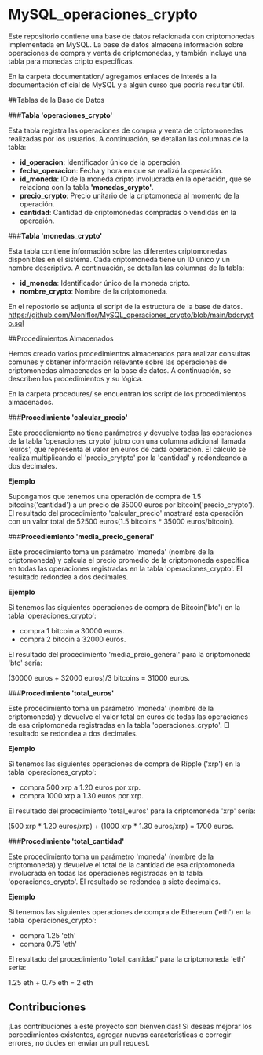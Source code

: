 # MySQL_operaciones_crypto

Este repositorio contiene una base de datos relacionada con criptomonedas implementada en MySQL. La base de datos almacena información sobre operaciones de compra y venta de criptomonedas, y también incluye una tabla para monedas cripto específicas.

En la carpeta documentation/ agregamos enlaces de interés a la documentación oficial de MySQL y a algún curso que podría resultar útil.

##Tablas de la Base de Datos

###**Tabla 'operaciones_crypto'**

Esta tabla registra las operaciones de compra y venta de criptomonedas realizadas por los usuarios. A continuación, se detallan las columnas de la tabla:

- **id_operacion**: Identificador único de la operación.
- **fecha_operacion**: Fecha y hora en que se realizó la operación.
- **id_moneda**: ID de la moneda cripto involucrada en la operación, que se relaciona con la tabla **'monedas_crypto'**.
- **precio_crypto**: Precio unitario de la criptomoneda al momento de la operación.
- **cantidad**: Cantidad de criptomonedas compradas o vendidas en la opercaión.

###**Tabla 'monedas_crypto'**

Esta tabla contiene información sobre las diferentes criptomonedas disponibles en el sistema. Cada criptomoneda tiene un ID único y un nombre descriptivo. A continuación, se detallan las columnas de la tabla:

- **id_moneda**: Identificador único de la moneda cripto.
- **nombre_crypto**: Nombre de la criptomoneda.

En el repostorio se adjunta el script de la estructura de la base de datos.
https://github.com/Moniflor/MySQL_operaciones_crypto/blob/main/bdcrypto.sql 

##Procedimientos Almacenados

Hemos creado varios procedimientos almacenados para realizar consultas comunes y obtener información relevante sobre las operaciones de criptomonedas almacenadas en la base de datos. A continuación, se describen los procedimientos y su lógica.

En la carpeta procedures/ se encuentran los script de los procedimientos almacenados.

###**Procedimiento 'calcular_precio'**

Este procediemiento no tiene parámetros y devuelve todas las operaciones de la tabla 'operaciones_crypto' jutno con una columna adicional llamada 'euros', que representa el valor en euros de cada operación. El cálculo se realiza multiplicando el 'precio_crytpto' por la 'cantidad' y redondeando a dos decimales.

**Ejemplo**

Supongamos que tenemos una operación de compra de 1.5 bitcoins('cantidad') a un precio de 35000 euros por bitcoin('precio_crypto'). El resultado del procedimiento 'calcular_precio' mostrará esta operación con un valor total de 52500 euros(1.5 bitcoins * 35000 euros/bitcoin).

###**Procediemiento 'media_precio_general'**

Este procedimiento toma un parámetro 'moneda' (nombre de la criptomoneda) y calcula el precio promedio de la criptomoneda específica en todas las operaciones registradas en la tabla 'operaciones_crypto'. El resultado redondea a dos decimales.

**Ejemplo**

Si tenemos las siguientes operaciones de compra de Bitcoin('btc') en la tabla 'operaciones_crypto':
- compra 1 bitcoin a 30000 euros.
- compra 2 bitcoin a 32000 euros.

El resultado del procedimiento 'media_preio_general' para la criptomoneda 'btc' sería:

(30000 euros + 32000 euros)/3 bitcoins = 31000 euros.

###**Procedimiento 'total_euros'**

Este procedimiento toma un parámetro 'moneda' (nombre de la criptomoneda) y devuelve el valor total en euros de todas las operaciones de esa criptomoneda registradas en la tabla 'operaciones_crypto'. El resultado se redondea a dos decimales.

**Ejemplo**

Si tenemos las siguientes operaciones de compra de Ripple ('xrp') en la tabla 'operaciones_crypto':
- compra 500 xrp a 1.20 euros por xrp.
- compra 1000 xrp a 1.30 euros por xrp.

El resultado del procedimiento 'total_euros' para la criptomoneda 'xrp' sería:

(500 xrp * 1.20 euros/xrp) + (1000 xrp * 1.30 euros/xrp) = 1700 euros.

###**Procedimiento 'total_cantidad'**

Este procedimiento toma un parámetro 'moneda' (nombre de la criptomoneda) y devuelve el total de la cantidad de esa criptomoneda involucrada en todas las operaciones registradas en la tabla 'operaciones_crypto'. El resultado se redondea a siete decimales.

**Ejemplo**

Si tenemos las siguientes operaciones de compra de Ethereum ('eth') en la tabla 'operaciones_crypto':
- compra 1.25 'eth'
- compra 0.75 'eth'

El resultado del procedimiento 'total_cantidad' para la criptomoneda 'eth' sería:

1.25 eth + 0.75 eth = 2 eth

## Contribuciones

¡Las contribuciones a este proyecto son bienvenidas! Si deseas mejorar los porcedimientos existentes, agregar nuevas características o corregir errores, no dudes en enviar un pull request.


